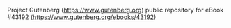 Project Gutenberg (https://www.gutenberg.org) public repository for eBook #43192 (https://www.gutenberg.org/ebooks/43192)
